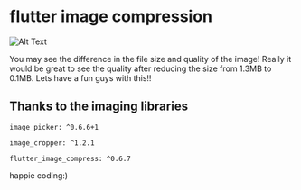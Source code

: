 # flutter image compression

![Alt Text](https://media.giphy.com/media/VIhuPS6QQ5TBOXXiTC/giphy.gif)


You may see the difference in the file size and quality of the image!
Really it would be great to see the quality after reducing the size from 1.3MB to 0.1MB.
Lets have a fun guys with this!!


## Thanks to the imaging libraries 

    image_picker: ^0.6.6+1
   
    image_cropper: ^1.2.1
   
    flutter_image_compress: ^0.6.7




happie coding:)
